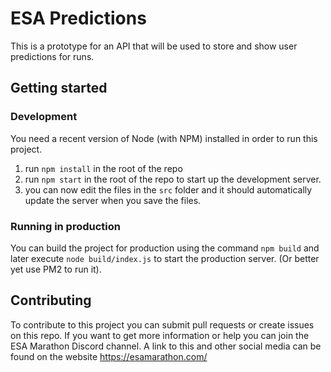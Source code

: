 # ESA Predictions

This is a prototype for an API that will be used to store and show user predictions for runs.

## Getting started

### Development

You need a recent version of Node (with NPM) installed in order to run this project.

1. run `npm install` in the root of the repo
2. run `npm start` in the root of the repo to start up the development server.
3. you can now edit the files in the `src` folder and it should automatically update the server when you save the files.

### Running in production

You can build the project for production using the command `npm build` and later execute `node build/index.js` to start the production server. (Or better yet use PM2 to run it).

## Contributing

To contribute to this project you can submit pull requests or create issues on this repo. If you want to get more information or help you can join the ESA Marathon Discord channel. A link to this and other social media can be found on the website https://esamarathon.com/
